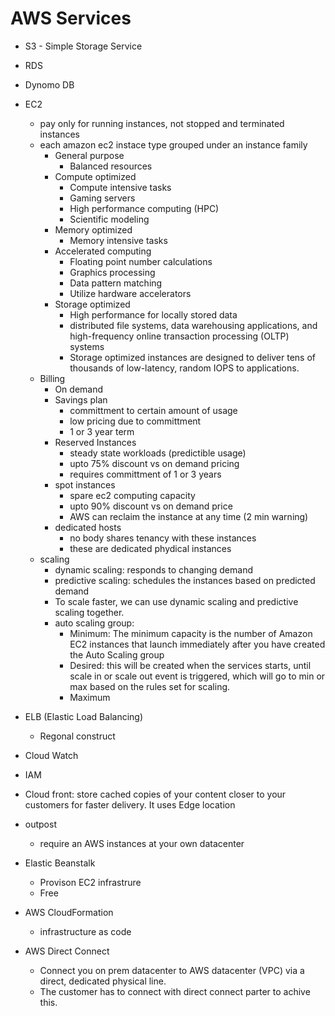 # AWS Services

- S3 - Simple Storage Service
- RDS
- Dynomo DB
- EC2
    - pay only for running instances, not stopped and terminated instances
    - each amazon ec2 instace type grouped under an instance family
	    - General purpose
            - Balanced resources
 	    - Compute optimized
            - Compute intensive tasks
            - Gaming servers
            - High performance computing (HPC)
            - Scientific modeling
        - Memory optimized
            - Memory intensive tasks
        - Accelerated computing
            - Floating point number calculations
            - Graphics processing
            - Data pattern matching
            - Utilize hardware accelerators
        - Storage optimized
            - High performance for locally stored data
            - distributed file systems, data warehousing applications, and high-frequency online transaction processing (OLTP) systems
            - Storage optimized instances are designed to deliver tens of thousands of low-latency, random IOPS to applications.
    - Billing
        - On demand
        - Savings plan
            - committment to certain amount of usage
            - low pricing due to committment
            - 1 or 3 year term
        - Reserved Instances
            - steady state workloads (predictible usage)
            - upto 75% discount vs on demand pricing
            - requires committment of 1 or 3 years
        - spot instances
            - spare ec2 computing capacity
            - upto 90% discount vs on demand price
            - AWS can reclaim the instance at any time (2 min warning)
        - dedicated hosts
            - no body shares tenancy with these instances
            - these are dedicated phydical instances
    - scaling
        - dynamic scaling: responds to changing demand
        - predictive scaling: schedules the instances based on predicted demand
        - To scale faster, we can use dynamic scaling and predictive scaling together.
        - auto scaling group:
            - Minimum: The minimum capacity is the number of Amazon EC2 instances that launch immediately after you have created the Auto Scaling group
            - Desired: this will be created when the services starts, until scale in or scale out event is triggered, which will go to min or max based on the rules set for scaling.
            - Maximum
- ELB (Elastic Load Balancing)
    - Regonal construct
- Cloud Watch
- IAM
- Cloud front: store cached copies of your content closer to your customers for faster delivery. It uses Edge location
- outpost
    - require an AWS instances at your own datacenter

- Elastic Beanstalk
    - Provison EC2 infrastrure
    - Free
-  AWS CloudFormation
    - infrastructure as code
- AWS Direct Connect
    - Connect you on prem datacenter to AWS datacenter (VPC) via a direct, dedicated physical line.
    - The customer has to connect with direct connect parter to achive this.
 
